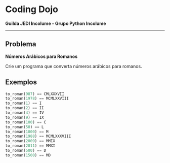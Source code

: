 # Coding Dojo

**Guilda JEDI Incolume - Grupo Python Incolume**

---

## Problema

**Números Arábicos para Romanos**

Crie um programa que converta números arábicos para romanos.

## Exemplos
```python
to_roman(987) == CMLXXXVII
to_roman(1978) == MCMLXXVIII
to_roman(1) == I
to_roman(2) == II
to_roman(4) == IV
to_roman(9) == IX
to_roman(100) == C
to_roman(50) == L
to_roman(1000) == M
to_roman(1988) == MCMLXXXVIII
to_roman(2009) == MMIX
to_roman(2011) == MMXI
to_roman(500) == D
to_roman(1500) == MD
```

